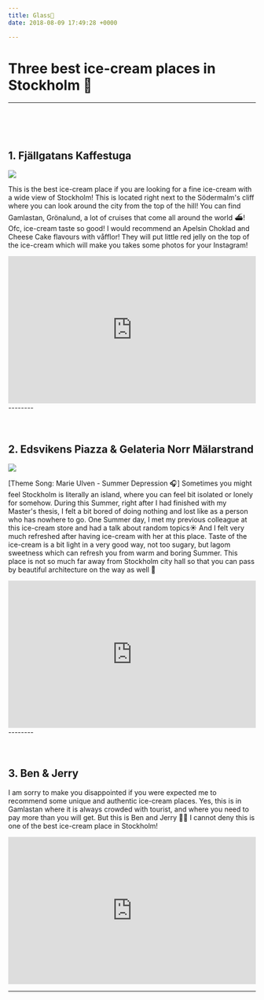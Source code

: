 ```yaml
---
title: Glass🍦
date: 2018-08-09 17:49:28 +0000

---
```

# Three best ice-cream places in Stockholm 🍦
-------- 
<br>
<br>
<br>

## 1. Fjällgatans Kaffestuga
![](/upload/icecream/icecream1.jpg)


This is the best ice-cream place if you are looking for a fine ice-cream with a wide view of Stockholm! This is located right next to the Södermalm's cliff where you can look around the city from the top of the hill! You can find Gamlastan, Grönalund, a lot of cruises that come all around the world ⛴! Ofc, ice-cream taste so good! I would recommend an Apelsin Choklad and Cheese Cake flavours with våfflor! They will put little red jelly on the top of the ice-cream which will make you takes some photos for your Instagram! 


<iframe width=100% height="300" frameborder="0" style="border:0" src="https://www.google.com/maps/embed/v1/place?q=place_id:ChIJXzRKyfh3X0YRJHURD5y3iQ0&key=AIzaSyD3Miatf370bzoV9-KeUxODyp2hmCC_foY" allowfullscreen></iframe>
-------- 
<br>
<br>
<br>

## 2. Edsvikens Piazza & Gelateria Norr Mälarstrand
![](/upload/icecream/icecream2.jpg)


[Theme Song: Marie Ulven - Summer Depression 🎧] Sometimes you might feel Stockholm is literally an island, where you can feel bit isolated or lonely for somehow. During this Summer, right after I had finished with my Master's thesis, I felt a bit bored of doing nothing and lost like as a person who has nowhere to go. One Summer day, I met my previous colleague at this ice-cream store and had a talk about random topics☀️ And I felt very much refreshed after having ice-cream with her at this place. Taste of the ice-cream is a bit light in a very good way, not too sugary, but lagom sweetness which can refresh you from warm and boring Summer. This place is not so much far away from Stockholm city hall so that you can pass by beautiful architecture on the way as well 🚶‍


<iframe width=100% height="300" frameborder="0" style="border:0" src="https://www.google.com/maps/embed/v1/place?q=Edsvikens%20Piazza%20%26%20Gelateria%20Norr%20M%C3%A4larstrand&key=AIzaSyD3Miatf370bzoV9-KeUxODyp2hmCC_foY" allowfullscreen></iframe>
-------- 
<br>
<br>
<br>

## 3. Ben & Jerry


I am sorry to make you disappointed if you were expected me to recommend some unique and authentic ice-cream places. Yes, this is in Gamlastan where it is always crowded with tourist, and where you need to pay more than you will get. But this is Ben and Jerry 🤷🏻‍ I cannot deny this is one of the best ice-cream place in Stockholm! 
<iframe width=100% height="300" frameborder="0" style="border:0" src="https://www.google.com/maps/embed/v1/place?q=Ben%20%26%20Jerry's%20Old%20City%2C%20V%C3%A4sterl%C3%A5nggatan%2C%20Stockholm&key=AIzaSyD3Miatf370bzoV9-KeUxODyp2hmCC_foY" allowfullscreen></iframe>

-------- 








